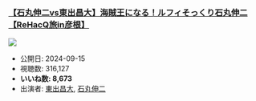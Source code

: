 ### [【石丸伸二vs東出昌大】海賊王になる！ルフィそっくり石丸伸二【ReHacQ旅in彦根】](https://www.youtube.com/watch?v=BDc2yQCM6mU)
[![](https://img.youtube.com/vi/BDc2yQCM6mU/hqdefault.jpg)](https://www.youtube.com/watch?v=BDc2yQCM6mU)
-   公開日: 2024-09-15
-   視聴数: 316,127
-   **いいね数: 8,673**
-   出演者: [東出昌大](/rehacq_fan/people/東出昌大 "wikilink"), [石丸伸二](/rehacq_fan/people/石丸伸二 "wikilink")
